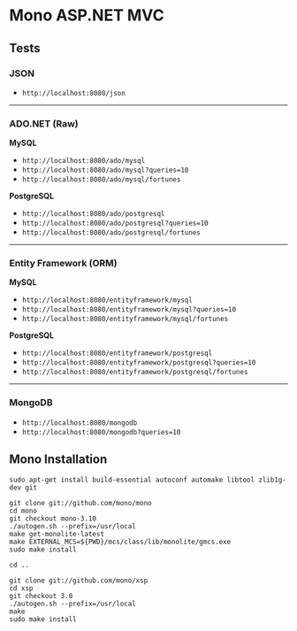 # Mono ASP.NET MVC

## Tests

### JSON

* `http://localhost:8080/json`

---

### ADO.NET (Raw)

**MySQL**

* `http://localhost:8080/ado/mysql`
* `http://localhost:8080/ado/mysql?queries=10`
* `http://localhost:8080/ado/mysql/fortunes`

**PostgreSQL**

* `http://localhost:8080/ado/postgresql`
* `http://localhost:8080/ado/postgresql?queries=10`
* `http://localhost:8080/ado/postgresql/fortunes`

---

### Entity Framework (ORM)

**MySQL**

* `http://localhost:8080/entityframework/mysql`
* `http://localhost:8080/entityframework/mysql?queries=10`
* `http://localhost:8080/entityframework/mysql/fortunes`

**PostgreSQL**

* `http://localhost:8080/entityframework/postgresql`
* `http://localhost:8080/entityframework/postgresql?queries=10`
* `http://localhost:8080/entityframework/postgresql/fortunes`

---

### MongoDB

* `http://localhost:8080/mongodb`
* `http://localhost:8080/mongodb?queries=10`

## Mono Installation

    sudo apt-get install build-essential autoconf automake libtool zlib1g-dev git

    git clone git://github.com/mono/mono
    cd mono
    git checkout mono-3.10
    ./autogen.sh --prefix=/usr/local
    make get-monolite-latest
    make EXTERNAL_MCS=${PWD}/mcs/class/lib/monolite/gmcs.exe
    sudo make install

    cd ..

    git clone git://github.com/mono/xsp
    cd xsp
    git checkout 3.0
    ./autogen.sh --prefix=/usr/local
    make
    sudo make install


